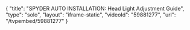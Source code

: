 {
    "title": "SPYDER AUTO INSTALLATION: Head Light Adjustment Guide",
    "type": "solo",
    "layout": "iframe-static",
    "videoId": "59881277",
    "url": "\/tvpembed\/59881277"
}